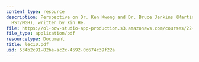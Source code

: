```yaml
---
content_type: resource
description: Perspective on Dr. Ken Kwong and Dr. Bruce Jenkins (Martinos Center,
  HST/MGH), written by Xin He.
file: https://ol-ocw-studio-app-production.s3.amazonaws.com/courses/22-a09-career-options-for-biomedical-research-fall-2006/534b2c9182beac2c45920c674c39f22a_lec10.pdf
file_type: application/pdf
resourcetype: Document
title: lec10.pdf
uid: 534b2c91-82be-ac2c-4592-0c674c39f22a
---
```

